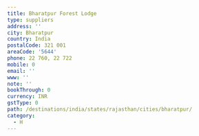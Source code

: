 ```yaml
---
title: Bharatpur Forest Lodge
type: suppliers
address: ''
city: Bharatpur
country: India
postalCode: 321 001
areaCode: '5644'
phone: 22 760, 22 722
mobile: 0
email: ''
www: ''
note: ''
bookThrough: 0
currency: INR
gstType: 0
path: /destinations/india/states/rajasthan/cities/bharatpur/
category:
  - H
---
```


